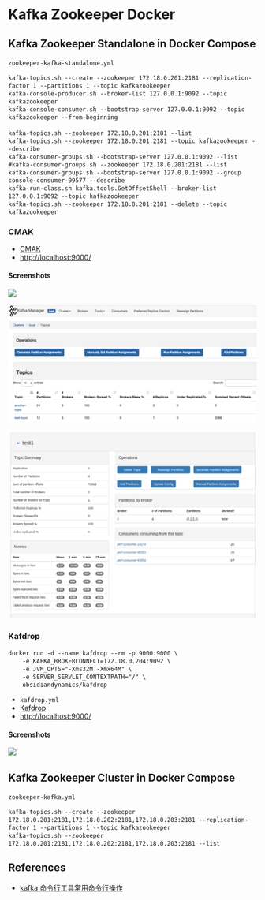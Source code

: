 # Kafka Zookeeper Docker

## Kafka Zookeeper Standalone in Docker Compose
`zookeeper-kafka-standalone.yml`

```
kafka-topics.sh --create --zookeeper 172.18.0.201:2181 --replication-factor 1 --partitions 1 --topic kafkazookeeper
kafka-console-producer.sh --broker-list 127.0.0.1:9092 --topic kafkazookeeper
kafka-console-consumer.sh --bootstrap-server 127.0.0.1:9092 --topic kafkazookeeper --from-beginning

kafka-topics.sh --zookeeper 172.18.0.201:2181 --list
kafka-topics.sh --zookeeper 172.18.0.201:2181 --topic kafkazookeeper --describe
kafka-consumer-groups.sh --bootstrap-server 127.0.0.1:9092 --list
#kafka-consumer-groups.sh --zookeeper 172.18.0.201:2181 --list
kafka-consumer-groups.sh --bootstrap-server 127.0.0.1:9092 --group console-consumer-99577 --describe
kafka-run-class.sh kafka.tools.GetOffsetShell --broker-list 127.0.0.1:9092 --topic kafkazookeeper
kafka-topics.sh --zookeeper 172.18.0.201:2181 --delete --topic kafkazookeeper
```

### CMAK
- [CMAK](https://github.com/yahoo/CMAK)
- [http://localhost:9000/](http://localhost:9000/)

#### Screenshots
![](https://github.com/yahoo/CMAK/raw/master/img/cluster.png)

![](https://github.com/yahoo/CMAK/raw/master/img/topic-list.png)

![](https://github.com/yahoo/CMAK/raw/master/img/topic.png)

### Kafdrop
```
docker run -d --name kafdrop --rm -p 9000:9000 \
    -e KAFKA_BROKERCONNECT=172.18.0.204:9092 \
    -e JVM_OPTS="-Xms32M -Xmx64M" \
    -e SERVER_SERVLET_CONTEXTPATH="/" \
    obsidiandynamics/kafdrop
```
- `kafdrop.yml`
- [Kafdrop](https://github.com/obsidiandynamics/kafdrop)
- [http://localhost:9000/](http://localhost:9000/)

#### Screenshots
![](https://github.com/obsidiandynamics/kafdrop/raw/master/docs/images/overview.png?raw=true)

## Kafka Zookeeper Cluster in Docker Compose
`zookeeper-kafka.yml`

```
kafka-topics.sh --create --zookeeper 172.18.0.201:2181,172.18.0.202:2181,172.18.0.203:2181 --replication-factor 1 --partitions 1 --topic kafkazookeeper
kafka-topics.sh --zookeeper 172.18.0.201:2181,172.18.0.202:2181,172.18.0.203:2181 --list
```

## References
- [kafka 命令行工具常用命令行操作](https://blog.csdn.net/asd136912/article/details/103735037)